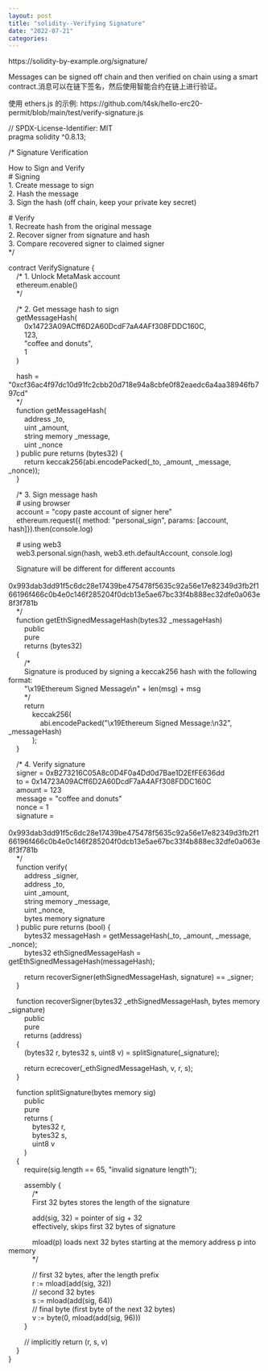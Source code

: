 ```yaml
---
layout: post
title: "solidity--Verifying Signature"
date: "2022-07-21"
categories: 
---
```

<p>https://solidity-by-example.org/signature/</p>

<p>Messages can be signed off chain and then verified on chain using a smart contract.消息可以在链下签名，然后使用智能合约在链上进行验证。</p>

<p>使用 ethers.js 的示例: https://github.com/t4sk/hello-erc20-permit/blob/main/test/verify-signature.js</p>

<p>// SPDX-License-Identifier: MIT<br />
pragma solidity ^0.8.13;</p>

<p>/* Signature Verification</p>

<p>How to Sign and Verify<br />
# Signing<br />
1. Create message to sign<br />
2. Hash the message<br />
3. Sign the hash (off chain, keep your private key secret)</p>

<p># Verify<br />
1. Recreate hash from the original message<br />
2. Recover signer from signature and hash<br />
3. Compare recovered signer to claimed signer<br />
*/</p>

<p>contract VerifySignature {<br />
&nbsp;&nbsp;&nbsp; /* 1. Unlock MetaMask account<br />
&nbsp;&nbsp;&nbsp; ethereum.enable()<br />
&nbsp;&nbsp;&nbsp; */</p>

<p>&nbsp;&nbsp;&nbsp; /* 2. Get message hash to sign<br />
&nbsp;&nbsp;&nbsp; getMessageHash(<br />
&nbsp;&nbsp;&nbsp;&nbsp;&nbsp;&nbsp;&nbsp; 0x14723A09ACff6D2A60DcdF7aA4AFf308FDDC160C,<br />
&nbsp;&nbsp;&nbsp;&nbsp;&nbsp;&nbsp;&nbsp; 123,<br />
&nbsp;&nbsp;&nbsp;&nbsp;&nbsp;&nbsp;&nbsp; &quot;coffee and donuts&quot;,<br />
&nbsp;&nbsp;&nbsp;&nbsp;&nbsp;&nbsp;&nbsp; 1<br />
&nbsp;&nbsp;&nbsp; )</p>

<p>&nbsp;&nbsp;&nbsp; hash = &quot;0xcf36ac4f97dc10d91fc2cbb20d718e94a8cbfe0f82eaedc6a4aa38946fb797cd&quot;<br />
&nbsp;&nbsp;&nbsp; */<br />
&nbsp;&nbsp;&nbsp; function getMessageHash(<br />
&nbsp;&nbsp;&nbsp;&nbsp;&nbsp;&nbsp;&nbsp; address _to,<br />
&nbsp;&nbsp;&nbsp;&nbsp;&nbsp;&nbsp;&nbsp; uint _amount,<br />
&nbsp;&nbsp;&nbsp;&nbsp;&nbsp;&nbsp;&nbsp; string memory _message,<br />
&nbsp;&nbsp;&nbsp;&nbsp;&nbsp;&nbsp;&nbsp; uint _nonce<br />
&nbsp;&nbsp;&nbsp; ) public pure returns (bytes32) {<br />
&nbsp;&nbsp;&nbsp;&nbsp;&nbsp;&nbsp;&nbsp; return keccak256(abi.encodePacked(_to, _amount, _message, _nonce));<br />
&nbsp;&nbsp;&nbsp; }</p>

<p>&nbsp;&nbsp;&nbsp; /* 3. Sign message hash<br />
&nbsp;&nbsp;&nbsp; # using browser<br />
&nbsp;&nbsp;&nbsp; account = &quot;copy paste account of signer here&quot;<br />
&nbsp;&nbsp;&nbsp; ethereum.request({ method: &quot;personal_sign&quot;, params: [account, hash]}).then(console.log)</p>

<p>&nbsp;&nbsp;&nbsp; # using web3<br />
&nbsp;&nbsp;&nbsp; web3.personal.sign(hash, web3.eth.defaultAccount, console.log)</p>

<p>&nbsp;&nbsp;&nbsp; Signature will be different for different accounts<br />
&nbsp;&nbsp;&nbsp; 0x993dab3dd91f5c6dc28e17439be475478f5635c92a56e17e82349d3fb2f166196f466c0b4e0c146f285204f0dcb13e5ae67bc33f4b888ec32dfe0a063e8f3f781b<br />
&nbsp;&nbsp;&nbsp; */<br />
&nbsp;&nbsp;&nbsp; function getEthSignedMessageHash(bytes32 _messageHash)<br />
&nbsp;&nbsp;&nbsp;&nbsp;&nbsp;&nbsp;&nbsp; public<br />
&nbsp;&nbsp;&nbsp;&nbsp;&nbsp;&nbsp;&nbsp; pure<br />
&nbsp;&nbsp;&nbsp;&nbsp;&nbsp;&nbsp;&nbsp; returns (bytes32)<br />
&nbsp;&nbsp;&nbsp; {<br />
&nbsp;&nbsp;&nbsp;&nbsp;&nbsp;&nbsp;&nbsp; /*<br />
&nbsp;&nbsp;&nbsp;&nbsp;&nbsp;&nbsp;&nbsp; Signature is produced by signing a keccak256 hash with the following format:<br />
&nbsp;&nbsp;&nbsp;&nbsp;&nbsp;&nbsp;&nbsp; &quot;\x19Ethereum Signed Message\n&quot; + len(msg) + msg<br />
&nbsp;&nbsp;&nbsp;&nbsp;&nbsp;&nbsp;&nbsp; */<br />
&nbsp;&nbsp;&nbsp;&nbsp;&nbsp;&nbsp;&nbsp; return<br />
&nbsp;&nbsp;&nbsp;&nbsp;&nbsp;&nbsp;&nbsp;&nbsp;&nbsp;&nbsp;&nbsp; keccak256(<br />
&nbsp;&nbsp;&nbsp;&nbsp;&nbsp;&nbsp;&nbsp;&nbsp;&nbsp;&nbsp;&nbsp;&nbsp;&nbsp;&nbsp;&nbsp; abi.encodePacked(&quot;\x19Ethereum Signed Message:\n32&quot;, _messageHash)<br />
&nbsp;&nbsp;&nbsp;&nbsp;&nbsp;&nbsp;&nbsp;&nbsp;&nbsp;&nbsp;&nbsp; );<br />
&nbsp;&nbsp;&nbsp; }</p>

<p>&nbsp;&nbsp;&nbsp; /* 4. Verify signature<br />
&nbsp;&nbsp;&nbsp; signer = 0xB273216C05A8c0D4F0a4Dd0d7Bae1D2EfFE636dd<br />
&nbsp;&nbsp;&nbsp; to = 0x14723A09ACff6D2A60DcdF7aA4AFf308FDDC160C<br />
&nbsp;&nbsp;&nbsp; amount = 123<br />
&nbsp;&nbsp;&nbsp; message = &quot;coffee and donuts&quot;<br />
&nbsp;&nbsp;&nbsp; nonce = 1<br />
&nbsp;&nbsp;&nbsp; signature =<br />
&nbsp;&nbsp;&nbsp;&nbsp;&nbsp;&nbsp;&nbsp; 0x993dab3dd91f5c6dc28e17439be475478f5635c92a56e17e82349d3fb2f166196f466c0b4e0c146f285204f0dcb13e5ae67bc33f4b888ec32dfe0a063e8f3f781b<br />
&nbsp;&nbsp;&nbsp; */<br />
&nbsp;&nbsp;&nbsp; function verify(<br />
&nbsp;&nbsp;&nbsp;&nbsp;&nbsp;&nbsp;&nbsp; address _signer,<br />
&nbsp;&nbsp;&nbsp;&nbsp;&nbsp;&nbsp;&nbsp; address _to,<br />
&nbsp;&nbsp;&nbsp;&nbsp;&nbsp;&nbsp;&nbsp; uint _amount,<br />
&nbsp;&nbsp;&nbsp;&nbsp;&nbsp;&nbsp;&nbsp; string memory _message,<br />
&nbsp;&nbsp;&nbsp;&nbsp;&nbsp;&nbsp;&nbsp; uint _nonce,<br />
&nbsp;&nbsp;&nbsp;&nbsp;&nbsp;&nbsp;&nbsp; bytes memory signature<br />
&nbsp;&nbsp;&nbsp; ) public pure returns (bool) {<br />
&nbsp;&nbsp;&nbsp;&nbsp;&nbsp;&nbsp;&nbsp; bytes32 messageHash = getMessageHash(_to, _amount, _message, _nonce);<br />
&nbsp;&nbsp;&nbsp;&nbsp;&nbsp;&nbsp;&nbsp; bytes32 ethSignedMessageHash = getEthSignedMessageHash(messageHash);</p>

<p>&nbsp;&nbsp;&nbsp;&nbsp;&nbsp;&nbsp;&nbsp; return recoverSigner(ethSignedMessageHash, signature) == _signer;<br />
&nbsp;&nbsp;&nbsp; }</p>

<p>&nbsp;&nbsp;&nbsp; function recoverSigner(bytes32 _ethSignedMessageHash, bytes memory _signature)<br />
&nbsp;&nbsp;&nbsp;&nbsp;&nbsp;&nbsp;&nbsp; public<br />
&nbsp;&nbsp;&nbsp;&nbsp;&nbsp;&nbsp;&nbsp; pure<br />
&nbsp;&nbsp;&nbsp;&nbsp;&nbsp;&nbsp;&nbsp; returns (address)<br />
&nbsp;&nbsp;&nbsp; {<br />
&nbsp;&nbsp;&nbsp;&nbsp;&nbsp;&nbsp;&nbsp; (bytes32 r, bytes32 s, uint8 v) = splitSignature(_signature);</p>

<p>&nbsp;&nbsp;&nbsp;&nbsp;&nbsp;&nbsp;&nbsp; return ecrecover(_ethSignedMessageHash, v, r, s);<br />
&nbsp;&nbsp;&nbsp; }</p>

<p>&nbsp;&nbsp;&nbsp; function splitSignature(bytes memory sig)<br />
&nbsp;&nbsp;&nbsp;&nbsp;&nbsp;&nbsp;&nbsp; public<br />
&nbsp;&nbsp;&nbsp;&nbsp;&nbsp;&nbsp;&nbsp; pure<br />
&nbsp;&nbsp;&nbsp;&nbsp;&nbsp;&nbsp;&nbsp; returns (<br />
&nbsp;&nbsp;&nbsp;&nbsp;&nbsp;&nbsp;&nbsp;&nbsp;&nbsp;&nbsp;&nbsp; bytes32 r,<br />
&nbsp;&nbsp;&nbsp;&nbsp;&nbsp;&nbsp;&nbsp;&nbsp;&nbsp;&nbsp;&nbsp; bytes32 s,<br />
&nbsp;&nbsp;&nbsp;&nbsp;&nbsp;&nbsp;&nbsp;&nbsp;&nbsp;&nbsp;&nbsp; uint8 v<br />
&nbsp;&nbsp;&nbsp;&nbsp;&nbsp;&nbsp;&nbsp; )<br />
&nbsp;&nbsp;&nbsp; {<br />
&nbsp;&nbsp;&nbsp;&nbsp;&nbsp;&nbsp;&nbsp; require(sig.length == 65, &quot;invalid signature length&quot;);</p>

<p>&nbsp;&nbsp;&nbsp;&nbsp;&nbsp;&nbsp;&nbsp; assembly {<br />
&nbsp;&nbsp;&nbsp;&nbsp;&nbsp;&nbsp;&nbsp;&nbsp;&nbsp;&nbsp;&nbsp; /*<br />
&nbsp;&nbsp;&nbsp;&nbsp;&nbsp;&nbsp;&nbsp;&nbsp;&nbsp;&nbsp;&nbsp; First 32 bytes stores the length of the signature</p>

<p>&nbsp;&nbsp;&nbsp;&nbsp;&nbsp;&nbsp;&nbsp;&nbsp;&nbsp;&nbsp;&nbsp; add(sig, 32) = pointer of sig + 32<br />
&nbsp;&nbsp;&nbsp;&nbsp;&nbsp;&nbsp;&nbsp;&nbsp;&nbsp;&nbsp;&nbsp; effectively, skips first 32 bytes of signature</p>

<p>&nbsp;&nbsp;&nbsp;&nbsp;&nbsp;&nbsp;&nbsp;&nbsp;&nbsp;&nbsp;&nbsp; mload(p) loads next 32 bytes starting at the memory address p into memory<br />
&nbsp;&nbsp;&nbsp;&nbsp;&nbsp;&nbsp;&nbsp;&nbsp;&nbsp;&nbsp;&nbsp; */</p>

<p>&nbsp;&nbsp;&nbsp;&nbsp;&nbsp;&nbsp;&nbsp;&nbsp;&nbsp;&nbsp;&nbsp; // first 32 bytes, after the length prefix<br />
&nbsp;&nbsp;&nbsp;&nbsp;&nbsp;&nbsp;&nbsp;&nbsp;&nbsp;&nbsp;&nbsp; r := mload(add(sig, 32))<br />
&nbsp;&nbsp;&nbsp;&nbsp;&nbsp;&nbsp;&nbsp;&nbsp;&nbsp;&nbsp;&nbsp; // second 32 bytes<br />
&nbsp;&nbsp;&nbsp;&nbsp;&nbsp;&nbsp;&nbsp;&nbsp;&nbsp;&nbsp;&nbsp; s := mload(add(sig, 64))<br />
&nbsp;&nbsp;&nbsp;&nbsp;&nbsp;&nbsp;&nbsp;&nbsp;&nbsp;&nbsp;&nbsp; // final byte (first byte of the next 32 bytes)<br />
&nbsp;&nbsp;&nbsp;&nbsp;&nbsp;&nbsp;&nbsp;&nbsp;&nbsp;&nbsp;&nbsp; v := byte(0, mload(add(sig, 96)))<br />
&nbsp;&nbsp;&nbsp;&nbsp;&nbsp;&nbsp;&nbsp; }</p>

<p>&nbsp;&nbsp;&nbsp;&nbsp;&nbsp;&nbsp;&nbsp; // implicitly return (r, s, v)<br />
&nbsp;&nbsp;&nbsp; }<br />
}</p>

<p>&nbsp;</p>

